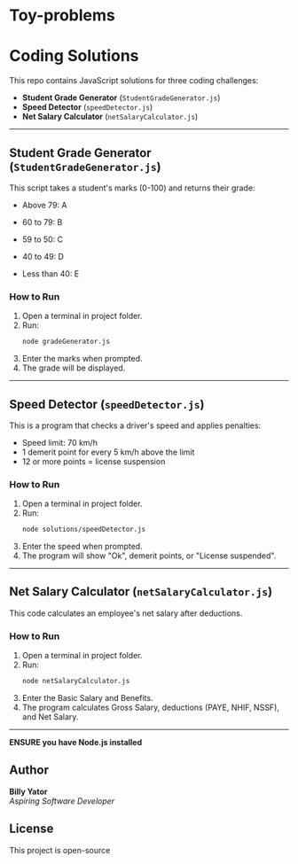 # Toy-problems

# Coding Solutions

This repo contains JavaScript solutions for three coding challenges:

- **Student Grade Generator** (`StudentGradeGenerator.js`)
- **Speed Detector** (`speedDetector.js`)
- **Net Salary Calculator** (`netSalaryCalculator.js`)

---

## Student Grade Generator (`StudentGradeGenerator.js`)

This script takes a student's marks (0-100) and returns their grade:

- Above 79: A

- 60 to 79: B

- 59 to 50: C

- 40 to 49: D

- Less than 40: E

### How to Run

1. Open a terminal in project folder.
2. Run:
   ```sh
   node gradeGenerator.js
   ```
3. Enter the marks when prompted.
4. The grade will be displayed.

---

## Speed Detector (`speedDetector.js`)

This is a program that checks a driver's speed and applies penalties:

- Speed limit: 70 km/h
- 1 demerit point for every 5 km/h above the limit
- 12 or more points = license suspension

### How to Run

1. Open a terminal in project folder.
2. Run:
   ```sh
   node solutions/speedDetector.js
   ```
3. Enter the speed when prompted.
4. The program will show "Ok", demerit points, or "License suspended".

---

## Net Salary Calculator (`netSalaryCalculator.js`)

This code calculates an employee's net salary after deductions.

### How to Run

1. Open a terminal in project folder.
2. Run:
   ```sh
   node netSalaryCalculator.js
   ```
3. Enter the Basic Salary and Benefits.
4. The program calculates Gross Salary, deductions (PAYE, NHIF, NSSF), and Net Salary.

---

**ENSURE you have Node.js installed**

## Author

**Billy Yator**  
_Aspiring Software Developer_

## License

This project is open-source
